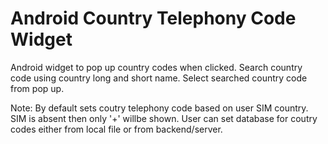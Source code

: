 # Android Country Telephony Code Widget

Android widget to pop up country codes when clicked.
Search country code using country long and short name.
Select searched country code from pop up.

Note:
By default sets coutry telephony code based on user SIM country. SIM is absent then only '+' willbe shown.
User can set database for coutry codes either from local file or from backend/server.

